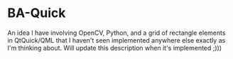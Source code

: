 # BA-Quick
An idea I have involving OpenCV, Python, and a grid of rectangle elements in QtQuick/QML that I haven't seen implemented anywhere else exactly as I'm thinking about. Will update this description when it's implemented ;)))
